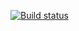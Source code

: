 [![Build status](https://ci.appveyor.com/api/projects/status/2hu89i23468a5j02/branch/main?svg=true)](https://ci.appveyor.com/project/ivadelina/goblins-1/branch/main)
